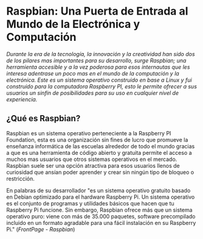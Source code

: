 # Raspbian: Una Puerta de Entrada al Mundo de la Electrónica y Computación

_Durante la era de la tecnología, la innovación y la creatividad han sido dos de los pilares mas importantes para su desarrollo, surge Raspbian; una herramienta accesible y a la vez poderosa para esos internautas que les interesa adentrase un poco mas en el mundo de la computación y la electrónica. Este es un sistema operativo construido en base a Linux y fui construido para la computadora Raspberry PI, esto le permite ofrecer a sus usuarios un sinfín de posibilidades para su uso en cualquier nivel de experiencia._

## ¿Qué es Raspbian?

Raspbian es un sistema operativo perteneciente a la Raspberry PI Foundation, esta es una organización sin fines de lucro que promueve la enseñanza informática de las escuelas alrededor de todo el mundo gracias a que es una herramienta de código abierto y gratuita permite el acceso a muchos mas usuarios que otros sistemas operativos en el mercado. Raspbian suele ser una opción atractiva para esos usuarios llenos de curiosidad que ansían poder aprender y crear sin ningún tipo de bloqueo o restricción.

En palabras de su desarrollador "es un sistema operativo gratuito basado en Debian optimizado para el hardware Raspberry Pi. Un sistema operativo es el conjunto de programas y utilidades básicos que hacen que tu Raspberry Pi funcione. Sin embargo, Raspbian ofrece más que un sistema operativo puro: viene con más de 35.000 paquetes, software precompilado incluido en un formato agradable para una fácil instalación en su Raspberry Pi." (_FrontPage - Raspbian_)

